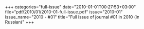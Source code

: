 +++
categories="full-issue"
date="2010-01-01T00:27:53+03:00"
file="pdf/2010/01/2010-01-full-issue.pdf"
issue="2010-01"
issue_name="2010 - #01"
title="Full issue of journal #01 in 2010 (in Russian)"
+++